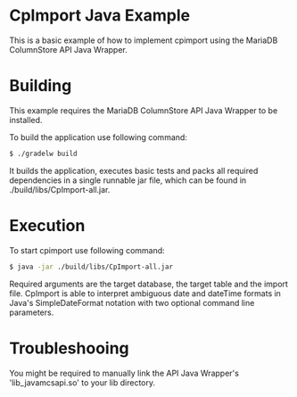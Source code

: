 # CpImport Java Example
This is a basic example of how to implement cpimport using the MariaDB ColumnStore API Java Wrapper.

# Building
This example requires the MariaDB ColumnStore API Java Wrapper to be installed. 

To build the application use following command:
```sh
$ ./gradelw build
```

It builds the application, executes basic tests and packs all required dependencies in a single runnable jar file, which can be found in ./build/libs/CpImport-all.jar.

# Execution
To start cpimport use following command:

```sh
$ java -jar ./build/libs/CpImport-all.jar
```

Required arguments are the target database, the target table and the import file.
CpImport is able to interpret ambiguous date and dateTime formats in Java's SimpleDateFormat notation with two optional command line parameters.

# Troubleshooing
You might be required to manually link the API Java Wrapper's 'lib_javamcsapi.so' to your lib directory. 

